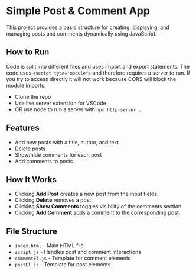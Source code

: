# Simple Post & Comment App

This project provides a basic structure for creating, displaying, and managing posts and comments dynamically using JavaScript.

## How to Run

Code is split into different files and uses import and export statements. The code uses `<script type="module">` and therefore requires a server to run. If you try to access directly it will not work because CORS will block the module imports.

- Clone the repo
- Use live server extension for VSCode
- OR use node to run a server with `npx http-server .`

## Features

- Add new posts with a title, author, and text
- Delete posts
- Show/hide comments for each post
- Add comments to posts

## How It Works

- Clicking **Add Post** creates a new post from the input fields.
- Clicking **Delete** removes a post.
- Clicking **Show Comments** toggles visibility of the comments section.
- Clicking **Add Comment** adds a comment to the corresponding post.

## File Structure

- `index.html` - Main HTML file
- `script.js` - Handles post and comment interactions
- `commentEl.js` - Template for comment elements
- `postEl.js` - Template for post elements
